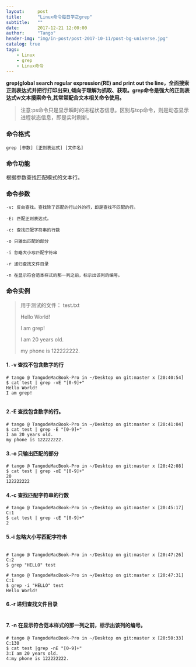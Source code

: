 ```yaml
---
layout:     post
title:      "Linux命令每日学之grep"
subtitle:   ""
date:       2017-12-21 12:00:00
author:     "Tango"
header-img: "img/in-post/post-2017-10-11/post-bg-universe.jpg"
catalog: true
tags:   
    - Linux
    - grep
    - Linux命令
---
```


**grep(global search regular expression(RE) and print out the line，全面搜索正则表达式并把行打印出来),倾向于理解为抓取、获取。grep命令是强大的正则表达式w文本搜索命令,其常常配合文本相关命令使用。**

> 注意:ps命令只是显示瞬时的进程状态信息。区别与top命令，则是动态显示进程状态信息，即是实时刷新。
>   


### 命令格式

`
grep [参数] [正则表达式] [文件名]                       
`
### 命令功能
根据参数查找匹配模式的文本行。

### 命令参数

`-v: 反向查找。查找除了匹配的行以外的行，即是查找不匹配的行。               ` 
 
`-E: 匹配正则表达式。               ` 

`-c: 查找匹配字符串的行数`  
  
`-o 只输出匹配的部分                  `   
 
`-i 忽略大小写匹配字符串`

`-r 递归查找文件目录`

`-n 在显示符合范本样式的那一列之前，标示出该列的编号。`

### 命令实例

> 用于测试的文件： test.txt  
> 
> Hello World!  
> 
>I am grep!  
>
>I am 20 years old.  
>
>my phone is 122222222.



#### 1. -v 查找不包含数字的行

```
# tango @ TangodeMacBook-Pro in ~/Desktop on git:master x [20:40:54] 
$ cat test | grep -vE "[0-9]+"
Hello World!
I am grep!


```
#### 2.-E 查找包含数字的行。
```
# tango @ TangodeMacBook-Pro in ~/Desktop on git:master x [20:41:04] 
$ cat test | grep -E "[0-9]+"
I am 20 years old.
my phone is 122222222.
```
#### 3.-o 只输出匹配的部分

```
# tango @ TangodeMacBook-Pro in ~/Desktop on git:master x [20:42:08] 
$ cat test | grep -oE "[0-9]+"
20
122222222

```  

#### 4.-c 查找匹配字符串的行数
```
# tango @ TangodeMacBook-Pro in ~/Desktop on git:master x [20:45:17] C:1
$ cat test | grep -cE "[0-9]+"
2
```

#### 5.-i 忽略大小写匹配字符串

```

# tango @ TangodeMacBook-Pro in ~/Desktop on git:master x [20:47:26] C:2
$ grep "HELLO" test    

# tango @ TangodeMacBook-Pro in ~/Desktop on git:master x [20:47:31] C:1
$ grep -i "HELLO" test
Hello World!

```

#### 6.-r 递归查找文件目录

```

```

#### 7. -n 在显示符合范本样式的那一列之前，标示出该列的编号。

```
# tango @ TangodeMacBook-Pro in ~/Desktop on git:master x [20:50:33] C:130
$ cat test |grep -nE "[0-9]+"
3:I am 20 years old.
4:my phone is 122222222.

```